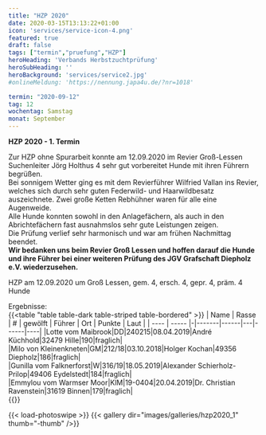 ```yaml
---
title: "HZP 2020"
date: 2020-03-15T13:13:22+01:00
icon: 'services/service-icon-4.png'
featured: true
draft: false
tags: ["termin","pruefung","HZP"]
heroHeading: 'Verbands Herbstzuchtprüfung'
heroSubHeading: ''
heroBackground: 'services/service2.jpg'
#onlineMeldung: 'https://nennung.japa4u.de/?nr=1018'

termin: "2020-09-12"
tag: 12
wochentag: Samstag
monat: September
---
```


**HZP 2020 - 1. Termin**

Zur HZP ohne Spurarbeit konnte am 12.09.2020 im Revier Groß-Lessen Suchenleiter Jörg Holthus 4 sehr gut vorbereitet Hunde mit ihren Führern begrüßen.  
Bei sonnigem Wetter ging es mit dem Revierführer Wilfried Vallan ins Revier, welches sich durch sehr guten Federwild- und Haarwildbesatz auszeichnete. Zwei große Ketten Rebhühner waren für alle eine Augenweide.  
Alle Hunde konnten sowohl in den Anlagefächern, als auch in den Abrichtefächern fast ausnahmslos sehr gute Leistungen zeigen.  
Die Prüfung verlief sehr harmonisch und war am frühen Nachmittag beendet.  
**Wir bedanken uns beim Revier Groß Lessen und hoffen darauf die Hunde und ihre Führer bei einer weiteren Prüfung des JGV Grafschaft Diepholz e.V. wiederzusehen.**


HZP am 12.09.2020 um Groß Lessen, gem. 4, ersch. 4, gepr. 4, präm. 4 Hunde

Ergebnisse:  
{{<table "table table-dark table-striped table-bordered" >}}
  | Name | Rasse | # | gewölft | Führer | Ort | Punkte | Laut |
  | ---- | ----- |-|-------|------|---|------|----|
  |Lotte vom Maibrook|DD|240215|08.04.2019|André Küchhold|32479 Hille|190|fraglich|  
  |Milo von Kleinenkneten|GM|212/18|03.10.2018|Holger Kochan|49356 Diepholz|186|fraglich|  
  |Gunilla vom Falknerforst|W|316/19|18.05.2019|Alexander Schierholz-Prilop|49406 Eydelstedt|184|fraglich|  
  |Emmylou vom Warmser Moor|KlM|19-0404|20.04.2019|Dr. Christian Ravenstein|31619 Binnen|179|fraglich|  
{{</table>}}

{{< load-photoswipe >}}
{{< gallery dir="images/galleries/hzp2020_1"  thumb="-thumb" />}}
